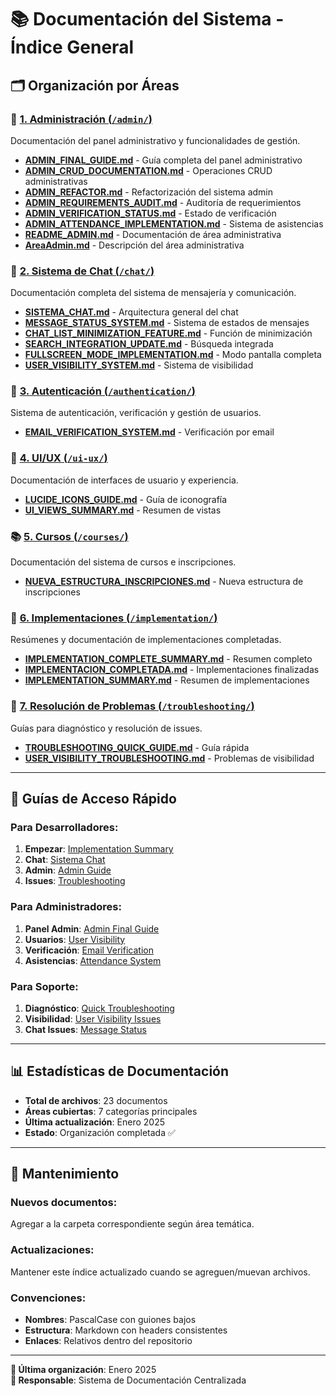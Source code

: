 # 📚 Documentación del Sistema - Índice General

## 🗂️ Organización por Áreas

### 📁 [1. Administración (`/admin/`)](./admin/)
Documentación del panel administrativo y funcionalidades de gestión.

- **[ADMIN_FINAL_GUIDE.md](./admin/ADMIN_FINAL_GUIDE.md)** - Guía completa del panel administrativo
- **[ADMIN_CRUD_DOCUMENTATION.md](./admin/ADMIN_CRUD_DOCUMENTATION.md)** - Operaciones CRUD administrativas
- **[ADMIN_REFACTOR.md](./admin/ADMIN_REFACTOR.md)** - Refactorización del sistema admin
- **[ADMIN_REQUIREMENTS_AUDIT.md](./admin/ADMIN_REQUIREMENTS_AUDIT.md)** - Auditoría de requerimientos
- **[ADMIN_VERIFICATION_STATUS.md](./admin/ADMIN_VERIFICATION_STATUS.md)** - Estado de verificación
- **[ADMIN_ATTENDANCE_IMPLEMENTATION.md](./admin/ADMIN_ATTENDANCE_IMPLEMENTATION.md)** - Sistema de asistencias
- **[README_ADMIN.md](./admin/README_ADMIN.md)** - Documentación de área administrativa
- **[AreaAdmin.md](./admin/AreaAdmin.md)** - Descripción del área administrativa

### 💬 [2. Sistema de Chat (`/chat/`)](./chat/)
Documentación completa del sistema de mensajería y comunicación.

- **[SISTEMA_CHAT.md](./chat/SISTEMA_CHAT.md)** - Arquitectura general del chat
- **[MESSAGE_STATUS_SYSTEM.md](./chat/MESSAGE_STATUS_SYSTEM.md)** - Sistema de estados de mensajes
- **[CHAT_LIST_MINIMIZATION_FEATURE.md](./chat/CHAT_LIST_MINIMIZATION_FEATURE.md)** - Función de minimización
- **[SEARCH_INTEGRATION_UPDATE.md](./chat/SEARCH_INTEGRATION_UPDATE.md)** - Búsqueda integrada
- **[FULLSCREEN_MODE_IMPLEMENTATION.md](./chat/FULLSCREEN_MODE_IMPLEMENTATION.md)** - Modo pantalla completa
- **[USER_VISIBILITY_SYSTEM.md](./chat/USER_VISIBILITY_SYSTEM.md)** - Sistema de visibilidad

### 🔐 [3. Autenticación (`/authentication/`)](./authentication/)
Sistema de autenticación, verificación y gestión de usuarios.

- **[EMAIL_VERIFICATION_SYSTEM.md](./authentication/EMAIL_VERIFICATION_SYSTEM.md)** - Verificación por email

### 🎨 [4. UI/UX (`/ui-ux/`)](./ui-ux/)
Documentación de interfaces de usuario y experiencia.

- **[LUCIDE_ICONS_GUIDE.md](./ui-ux/LUCIDE_ICONS_GUIDE.md)** - Guía de iconografía
- **[UI_VIEWS_SUMMARY.md](./ui-ux/UI_VIEWS_SUMMARY.md)** - Resumen de vistas

### 📚 [5. Cursos (`/courses/`)](./courses/)
Documentación del sistema de cursos e inscripciones.

- **[NUEVA_ESTRUCTURA_INSCRIPCIONES.md](./courses/NUEVA_ESTRUCTURA_INSCRIPCIONES.md)** - Nueva estructura de inscripciones

### 🚀 [6. Implementaciones (`/implementation/`)](./implementation/)
Resúmenes y documentación de implementaciones completadas.

- **[IMPLEMENTATION_COMPLETE_SUMMARY.md](./implementation/IMPLEMENTATION_COMPLETE_SUMMARY.md)** - Resumen completo
- **[IMPLEMENTACION_COMPLETADA.md](./implementation/IMPLEMENTACION_COMPLETADA.md)** - Implementaciones finalizadas
- **[IMPLEMENTATION_SUMMARY.md](./implementation/IMPLEMENTATION_SUMMARY.md)** - Resumen de implementaciones

### 🔧 [7. Resolución de Problemas (`/troubleshooting/`)](./troubleshooting/)
Guías para diagnóstico y resolución de issues.

- **[TROUBLESHOOTING_QUICK_GUIDE.md](./troubleshooting/TROUBLESHOOTING_QUICK_GUIDE.md)** - Guía rápida
- **[USER_VISIBILITY_TROUBLESHOOTING.md](./troubleshooting/USER_VISIBILITY_TROUBLESHOOTING.md)** - Problemas de visibilidad

---

## 🎯 Guías de Acceso Rápido

### Para Desarrolladores:
1. **Empezar**: [Implementation Summary](./implementation/IMPLEMENTATION_COMPLETE_SUMMARY.md)
2. **Chat**: [Sistema Chat](./chat/SISTEMA_CHAT.md)
3. **Admin**: [Admin Guide](./admin/ADMIN_FINAL_GUIDE.md)
4. **Issues**: [Troubleshooting](./troubleshooting/TROUBLESHOOTING_QUICK_GUIDE.md)

### Para Administradores:
1. **Panel Admin**: [Admin Final Guide](./admin/ADMIN_FINAL_GUIDE.md)
2. **Usuarios**: [User Visibility](./chat/USER_VISIBILITY_SYSTEM.md)
3. **Verificación**: [Email Verification](./authentication/EMAIL_VERIFICATION_SYSTEM.md)
4. **Asistencias**: [Attendance System](./admin/ADMIN_ATTENDANCE_IMPLEMENTATION.md)

### Para Soporte:
1. **Diagnóstico**: [Quick Troubleshooting](./troubleshooting/TROUBLESHOOTING_QUICK_GUIDE.md)
2. **Visibilidad**: [User Visibility Issues](./troubleshooting/USER_VISIBILITY_TROUBLESHOOTING.md)
3. **Chat Issues**: [Message Status](./chat/MESSAGE_STATUS_SYSTEM.md)

---

## 📊 Estadísticas de Documentación

- **Total de archivos**: 23 documentos
- **Áreas cubiertas**: 7 categorías principales
- **Última actualización**: Enero 2025
- **Estado**: Organización completada ✅

---

## 🔄 Mantenimiento

### Nuevos documentos:
Agregar a la carpeta correspondiente según área temática.

### Actualizaciones:
Mantener este índice actualizado cuando se agreguen/muevan archivos.

### Convenciones:
- **Nombres**: PascalCase con guiones bajos
- **Estructura**: Markdown con headers consistentes
- **Enlaces**: Relativos dentro del repositorio

---

**📅 Última organización**: Enero 2025  
**👤 Responsable**: Sistema de Documentación Centralizada